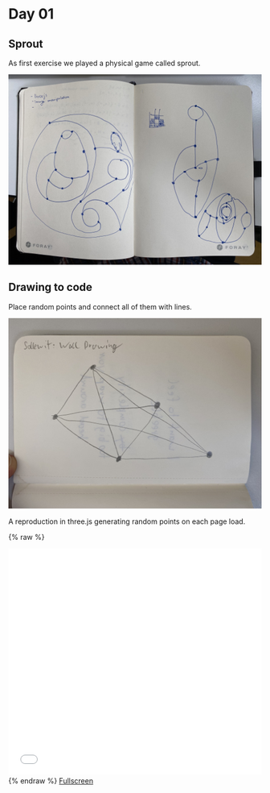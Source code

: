 # Day 01

## Sprout

As first exercise we played a physical game called sprout.

![Image](content/day01/sprout_game.jpeg)

## Drawing to code

Place random points and connect all of them with lines.

![Image](content/day01/sollewit_paper.jpeg)

A reproduction in three.js generating random points on each page load.

{% raw %}
<iframe src="../content/day01/3dgraph/index.html" width="100%" height="450" frameborder="no"></iframe>
{% endraw %}
<a href="../content/day01/3dgraph/index.html" target="_blank">Fullscreen</a>